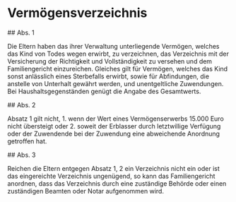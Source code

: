 # Vermögensverzeichnis



\#\# Abs. 1

 Die Eltern haben das ihrer Verwaltung unterliegende Vermögen, welches das Kind von Todes wegen erwirbt, zu verzeichnen, das Verzeichnis mit der Versicherung der Richtigkeit und Vollständigkeit zu versehen und dem Familiengericht einzureichen. Gleiches gilt für Vermögen, welches das Kind sonst anlässlich eines Sterbefalls erwirbt, sowie für Abfindungen, die anstelle von Unterhalt gewährt werden, und unentgeltliche Zuwendungen. Bei Haushaltsgegenständen genügt die Angabe des Gesamtwerts.

\#\# Abs. 2

 Absatz 1 gilt nicht,  1\.
 wenn der Wert eines Vermögenserwerbs 15\.000 Euro nicht übersteigt oder
 2\.
 soweit der Erblasser durch letztwillige Verfügung oder der Zuwendende bei der Zuwendung eine abweichende Anordnung getroffen hat.


\#\# Abs. 3

 Reichen die Eltern entgegen Absatz 1, 2 ein Verzeichnis nicht ein oder ist das eingereichte Verzeichnis ungenügend, so kann das Familiengericht anordnen, dass das Verzeichnis durch eine zuständige Behörde oder einen zuständigen Beamten oder Notar aufgenommen wird. 

